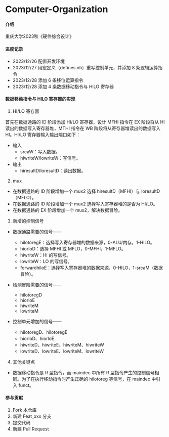 # Computer-Organization

#### 介绍
重庆大学2023秋《硬件综合设计》

#### 进度记录
* 2023/12/26    配置开发环境
* 2023/12/27    用宏定义（defines.vh）重写控制单元，并添加 8 条逻辑运算指令
* 2023/12/28    添加 6 条移位运算指令
* 2023/12/28    添加 4 条数据移动指令与 HILO 寄存器

#### 数据移动指令与 HILO 寄存器的实现

1. HI/LO 寄存器

首先在数据通路的 ID 阶段添加 HI/LO 寄存器，设计 MFHI 指令在 EX 阶段将从 HI 读出的数据写入寄存器堆，MTHI 指令在 WB 阶段将从寄存器堆读出的数据写入 HI。HI/LO 寄存器输入输出端口如下：
* 输入
  * srcaW：写入数据。
  * hiwriteW/lowriteW：写信号。
* 输出
  * hiresultD/loresultD：读出数据。

2. mux

* 在数据通路的 ID 阶段增加一个 mux2 选择 hiresultD（MFHI）与 loresultD（MFLO）。
* 在数据通路的 ID 阶段增加一个 mux2 选择写入寄存器堆的是否为 HI/LO。
* 在数据通路的 EX 阶段增加一个 mux2，解决数据冒险。

3. 新增的控制信号

* 数据通路需要的信号——
  * hilotoregE：选择写入寄存器堆的数据来源，0-ALU/内存，1-HILO。
  * hiorloD：选择 MFHI 或 MFLO，0-MFHI，1-MFLO。
  * hiwriteW：HI 的写信号。
  * lowriteW：LO 的写信号。
  * forwardhiloE：选择写入寄存器堆的数据来源，0-HILO，1-srcaM（数据冒险）。

* 检测冒险需要的信号——
  * hilotoregD
  * hiorloE
  * hiwriteM
  * lowriteM

* 控制单元增加的信号——
  * hilotoregD、hilotoregE
  * hiorloD、hiorloE
  * hiwriteD、hiwriteE、hiwriteM、hiwriteW
  * lowriteD、lowriteE、lowriteM、lowriteW

4. 其他关键点

* 数据移动指令是 R 型指令，而 maindec 中所有 R 型指令产生的控制信号相同。为了在执行移动指令时产生正确的 hilotoreg 等信号，在 maindec 中引入 funct。

#### 参与贡献
1.  Fork 本仓库
2.  新建 Feat_xxx 分支
3.  提交代码
4.  新建 Pull Request
